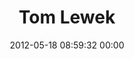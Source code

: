 ---
title: "Tom Lewek"
date: 2012-05-18 08:59:32 00:00
permalink: /tomlewek
twitter: "tomlewek"
likes: [66,58,50,30,100,67,75,71]
id: 262
gravatar: "http://www.gravatar.com/avatar/b0453f26489344f9eda69769f6099669"
---